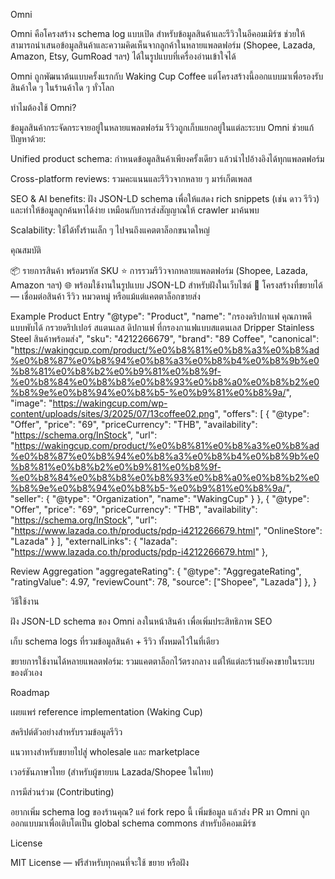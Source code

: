 Omni

Omni คือโครงสร้าง schema log แบบเปิด สำหรับข้อมูลสินค้าและรีวิวในอีคอมเมิร์ซ ช่วยให้สามารถนำเสนอข้อมูลสินค้าและความคิดเห็นจากลูกค้าในหลายแพลตฟอร์ม (Shopee, Lazada, Amazon, Etsy, GumRoad ฯลฯ) ได้ในรูปแบบที่เครื่องอ่านเข้าใจได้

Omni ถูกพัฒนาต้นแบบครั้งแรกกับ Waking Cup Coffee แต่โครงสร้างนี้ออกแบบมาเพื่อรองรับสินค้าใด ๆ ในร้านค้าใด ๆ ทั่วโลก

ทำไมต้องใช้ Omni?

ข้อมูลสินค้ากระจัดกระจายอยู่ในหลายแพลตฟอร์ม รีวิวถูกเก็บแยกอยู่ในแต่ละระบบ Omni ช่วยแก้ปัญหาด้วย:

Unified product schema: กำหนดข้อมูลสินค้าเพียงครั้งเดียว แล้วนำไปอ้างอิงได้ทุกแพลตฟอร์ม

Cross-platform reviews: รวมคะแนนและรีวิวจากหลาย ๆ มาร์เก็ตเพลส

SEO & AI benefits: ฝัง JSON-LD schema เพื่อให้แสดง rich snippets (เช่น ดาว รีวิว) และทำให้ข้อมูลถูกค้นหาได้ง่าย เหมือนกับการส่งสัญญาณให้ crawler มาค้นพบ

Scalability: ใช้ได้ทั้งร้านเล็ก ๆ ไปจนถึงแคตตาล็อกขนาดใหญ่

คุณสมบัติ

📦 รายการสินค้า พร้อมรหัส SKU
⭐ การรวมรีวิวจากหลายแพลตฟอร์ม (Shopee, Lazada, Amazon ฯลฯ)
🌐 พร้อมใช้งานในรูปแบบ JSON-LD สำหรับฝังในเว็บไซต์
🔗 โครงสร้างที่ขยายได้ — เชื่อมต่อสินค้า รีวิว หมวดหมู่ หรือแม้แต่แคตตาล็อกขายส่ง

Example
Product Entry
        "@type": "Product",
        "name": "กรองดริปกาแฟ คุณภาพดี แบบพับได้ กรวยดริปเปอร์ สแตนเลส ดิปกาแฟ ที่กรองกาแฟแบบสแตนเลส Dripper Stainless Steel สินค้าพร้อมส่ง",
        "sku": "4212266679",
        "brand": "89 Coffee",
        "canonical": "https://wakingcup.com/product/%e0%b8%81%e0%b8%a3%e0%b8%ad%e0%b8%87%e0%b8%94%e0%b8%a3%e0%b8%b4%e0%b8%9b%e0%b8%81%e0%b8%b2%e0%b9%81%e0%b8%9f-%e0%b8%84%e0%b8%b8%e0%b8%93%e0%b8%a0%e0%b8%b2%e0%b8%9e%e0%b8%94%e0%b8%b5-%e0%b9%81%e0%b8%9a/",
        "image": "https://wakingcup.com/wp-content/uploads/sites/3/2025/07/13coffee02.png",
        "offers": [
            {
                "@type": "Offer",
                "price": "69",
                "priceCurrency": "THB",
                "availability": "https://schema.org/InStock",
                "url": "https://wakingcup.com/product/%e0%b8%81%e0%b8%a3%e0%b8%ad%e0%b8%87%e0%b8%94%e0%b8%a3%e0%b8%b4%e0%b8%9b%e0%b8%81%e0%b8%b2%e0%b9%81%e0%b8%9f-%e0%b8%84%e0%b8%b8%e0%b8%93%e0%b8%a0%e0%b8%b2%e0%b8%9e%e0%b8%94%e0%b8%b5-%e0%b9%81%e0%b8%9a/",
                "seller": {
                    "@type": "Organization",
                    "name": "WakingCup"
                }
            },
            {
                "@type": "Offer",
                "price": "69",
                "priceCurrency": "THB",
                "availability": "https://schema.org/InStock",
                "url": "https://www.lazada.co.th/products/pdp-i4212266679.html",
                "OnlineStore": "Lazada"
            }
        ],
        "externalLinks": {
            "lazada": "https://www.lazada.co.th/products/pdp-i4212266679.html"
        },

Review Aggregation
        "aggregateRating": {
            "@type": "AggregateRating",
            "ratingValue": 4.97,
            "reviewCount": 78,
            "source": ["Shopee", "Lazada"]
        },
}

วิธีใช้งาน

ฝัง JSON-LD schema ของ Omni ลงในหน้าสินค้า เพื่อเพิ่มประสิทธิภาพ SEO

เก็บ schema logs ที่รวมข้อมูลสินค้า + รีวิว ทั้งหมดไว้ในที่เดียว

ขยายการใช้งานได้หลายแพลตฟอร์ม: รวมแคตตาล็อกไว้ตรงกลาง แต่ให้แต่ละร้านยังคงขายในระบบของตัวเอง

Roadmap

เผยแพร่ reference implementation (Waking Cup)

สคริปต์ตัวอย่างสำหรับรวมข้อมูลรีวิว

แนวทางสำหรับขยายไปสู่ wholesale และ marketplace

เวอร์ชันภาษาไทย (สำหรับผู้ขายบน Lazada/Shopee ในไทย)

การมีส่วนร่วม (Contributing)

อยากเพิ่ม schema log ของร้านคุณ? แค่ fork repo นี้ เพิ่มข้อมูล แล้วส่ง PR มา Omni ถูกออกแบบมาเพื่อเติบโตเป็น global schema commons สำหรับอีคอมเมิร์ซ

License

MIT License — ฟรีสำหรับทุกคนที่จะใช้ ขยาย หรือฝัง
